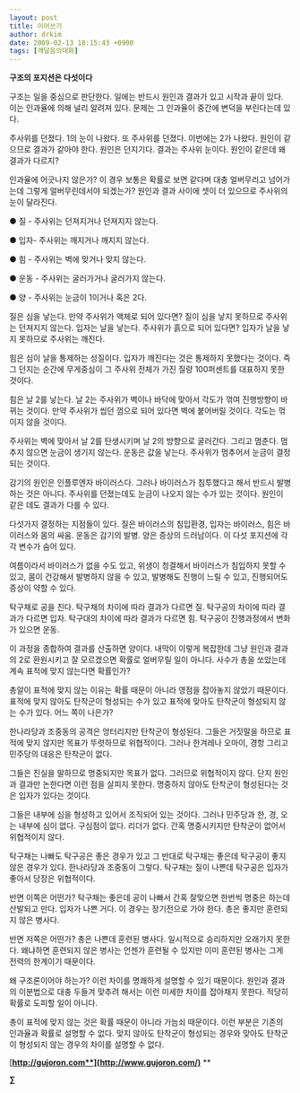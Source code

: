 ```yaml
---
layout: post
title: 이어쓰기
author: drkim
date: 2009-02-13 18:15:43 +0900
tags: [깨달음의대화]
---
```

**구조의 포지션은 다섯이다**

구조는 일을 중심으로 판단한다. 일에는 반드시 원인과 결과가 있고 시작과 끝이 있다. 이는 인과율에 의해 널리 알려져 있다. 문제는 그 인과율이 중간에 변덕을 부린다는데 있다.

주사위를 던졌다. 1의 눈이 나왔다. 또 주사위를 던졌다. 이번에는 2가 나왔다. 원인이 같으므로 결과가 같아야 한다. 원인은 던지기다. 결과는 주사위 눈이다. 원인이 같은데 왜 결과가 다르지?

인과율에 어긋나지 않은가? 이 경우 보통은 확률로 보면 같다며 대충 얼버무리고 넘어가는데 그렇게 얼버무린데서야 되겠는가? 원인과 결과 사이에 셋이 더 있으므로 주사위의 눈이 달라진다.

● 질 - 주사위는 던져지거나 던져지지 않는다.

● 입자- 주사위는 깨지거나 깨지지 않는다.

● 힘 - 주사위는 벽에 맞거나 맞지 않는다.

● 운동 - 주사위는 굴러가거나 굴러가지 않는다.

● 양 - 주사위는 눈금이 1이거나 혹은 2다.

질은 심을 낳는다. 만약 주사위가 액체로 되어 있다면? 질이 심을 낳지 못하므로 주사위는 던져지지 않는다. 입자는 날을 낳는다. 주사위가 흙으로 되어 있다면? 입자가 날을 낳지 못하므로 주사위는 깨진다.

힘은 심이 날을 통제하는 성질이다. 입자가 깨진다는 것은 통제하지 못했다는 것이다. 즉 그 던지는 순간에 무게중심이 그 주사위 전체가 가진 질량 100퍼센트를 대표하지 못한 것이다.

힘은 날 2를 낳는다. 날 2는 주사위가 벽이나 바닥에 맞아서 각도가 꺾여 진행방향이 바뀌는 것이다. 만약 주사위가 씹던 껌으로 되어 있다면 벽에 붙어버릴 것이다. 각도는 꺾이지 않을 것이다.

주사위는 벽에 맞아서 날 2를 탄생시키며 날 2의 방향으로 굴러간다. 그리고 멈춘다. 멈추지 않으면 눈금이 생기지 않는다. 운동은 값을 낳는다. 주사위가 멈추어서 눈금이 결정되는 것이다.

감기의 원인은 인플루엔자 바이러스다. 그러나 바이러스가 침투했다고 해서 반드시 발병하는 것은 아니다. 주사위를 던졌는데도 눈금이 나오지 않는 수가 있는 것이다. 원인이 같은 데도 결과가 다를 수 있다.

다섯가지 결정하는 지점들이 있다. 질은 바이러스의 침입환경, 입자는 바이러스, 힘은 바이러스와 몸의 싸움. 운동은 감기의 발병. 양은 증상의 드러남이다. 이 다섯 포지션에 각각 변수가 숨어 있다.

여름이라서 바이러스가 없을 수도 있고, 위생이 청결해서 바이러스가 침입하지 못할 수 있고, 몸이 건강해서 발병하지 않을 수 있고, 발병해도 진행이 느릴 수 있고, 진행되어도 증상이 약할 수 있다.

탁구채로 공을 친다. 탁구채의 차이에 따라 결과가 다르면 질. 탁구공의 차이에 따라 결과가 다르면 입자. 탁구대의 차이에 따라 결과가 다르면 힘. 탁구공이 진행과정에서 변화가 있으면 운동. 

이 과정을 종합하여 결과를 산출하면 양이다. 내막이 이렇게 복잡한데 그냥 원인과 결과의 2로 환원시키고 잘 모르겠으면 확률로 얼버무릴 일이 아니다. 사수가 총을 쏘았는데 계속 표적에 맞지 않는다면 확률인가?

총알이 표적에 맞지 않는 이유는 확률 때문이 아니라 영점을 잡아놓지 않았기 때문이다. 표적에 맞지 않아도 탄착군이 형성되는 수가 있고 표적에 맞아도 탄착군이 형성되지 않는 수가 있다. 어느 쪽이 나은가?

한나라당과 조중동의 공격은 엉터리지만 탄착군이 형성된다. 그들은 거짓말을 하므로 표적에 맞지 않지만 목표가 뚜렷하므로 위협적이다. 그러나 한겨레나 오마이, 경항 그리고 민주당의 대응은 탄착군이 없다.

그들은 진실을 말하므로 명중되지만 목표가 없다. 그러므로 위협적이지 않다. 단지 원인과 결과만 논한다면 이런 점을 살피지 못한다. 명중하지 않아도 탄착군이 형성된다는 것은 입자가 있다는 것이다.

그들은 내부에 심을 형성하고 있어서 조직되어 있는 것이다. 그러나 민주당과 한, 경, 오는 내부에 심이 없다. 구심점이 없다. 리더가 없다. 간혹 명중시키지만 탄착군이 없어서 위협적이지 않다.

탁구채는 나빠도 탁구공은 좋은 경우가 있고 그 반대로 탁구채는 좋은데 탁구공이 좋지 않은 경우가 있다. 한나라당과 조중동이 그렇다. 탁구채는 질이 나쁜데 탁구공은 입자가 좋아서 당장은 위협적이다.

반면 이쪽은 어떤가? 탁구채는 좋은데 공이 나빠서 간혹 잘맞으면 한번씩 명중은 하는데 산발되고 만다. 입자가 나쁜 거다. 이 경우는 장기전으로 가야 한다. 총은 좋지만 훈련되지 않은 병사다.

반면 저쪽은 어떤가? 총은 나쁜데 훈련된 병사다. 일시적으로 승리하지만 오래가지 못한다. 왜냐하면 훈련되지 않은 병사는 언젠가 훈련될 수 있지만 이미 훈련된 병사는 그게 전력의 한계이기 때문이다.

왜 구조론이어야 하는가? 이런 차이를 명쾌하게 설명할 수 있기 때문이다. 원인과 결과의 이분법으로 대충 두들겨 맞추려 해서는 이런 미세한 차이를 잡아채지 못한다. 적당히 확률로 도피할 일이 아니다.



총이 표적에 맞지 않는 것은 확률 때문이 아니라 가늠쇠 때문이다. 이런 부분은 기존의 인과율과 확률로 설명할 수 없다. 맞지 않아도 탄착군이 형성되는 경우와 맞아도 탄착군이 형성되지 않는 경우의 차이를 설명할 수 없다.

[**http://gujoron.com**](http://www.gujoron.com/)** 
**

**∑**